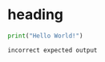 # heading

<!--phmdoctest-mark.skip-->
<!--phmdoctest-label test_example-->

```python
print("Hello World!")
```

```
incorrect expected output
```

